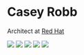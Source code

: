 # Casey Robb
Architect at [Red Hat](https://www.redhat.com/en/services/consulting)

![](http://github-profile-summary-cards.vercel.app/api/cards/profile-details?username=caseyrobb&theme=nord_dark)
![](http://github-profile-summary-cards.vercel.app/api/cards/repos-per-language?username=caseyrobb&theme=nord_dark)
![](http://github-profile-summary-cards.vercel.app/api/cards/most-commit-language?username=caseyrobb&theme=nord_dark)
![](http://github-profile-summary-cards.vercel.app/api/cards/stats?username=caseyrobb&theme=nord_dark)
![](http://github-profile-summary-cards.vercel.app/api/cards/productive-time?username=caseyrobb&theme=nord_dark&utcOffset=8)
